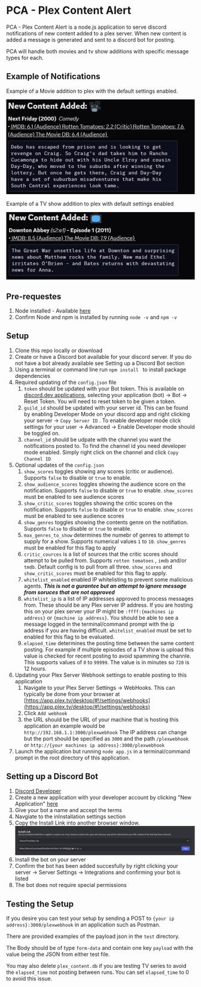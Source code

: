 # PCA - Plex Content Alert
PCA - Plex Content Alert is a node.js application to serve discord notifications of new content added to a plex server. When new content is added a message is generated and sent to a discord bot for posting. 

PCA will handle both movies and tv show additions with specific message types for each. 

## Example of Notifications

Example of a Movie addition to plex with the default settings enabled.

<img src='.\Readme\Alert-Example.png' alt='Next Friday Movie addition'>

Example of a TV show addition to plex with default settings enabled

<img src='.\ReadMe\Alert-Tv-Example.png' alt='Downton Abbey S2:E1 addition'>

## Pre-requestes 
1. Node installed - Available [here](https://nodejs.org/en/download)
2. Confirm Node and npm is installed by running ``` node -v ``` and ``` npm -v ``` 


## Setup

1. Clone this repo locally or download
2. Create or have a Discord bot available for your discord server. If you do not have a bot already available see Setting up a Discord Bot section
3. Using a terminal or command line run ```npm install ``` to install package dependencies 
4. Required updating of the ```config.json``` file
    1. ```token``` should be updated with your Bot token. This is available on [discord.dev applications](https://discord.com/developers/applications), selecting your application (bot) -> Bot -> Reset Token. You will need to reset token to be given a token.
    2. ```guild_id``` should be updated with your server id. This can be found by enabling Developer Mode on your discord app and right clicking your server -> ``` Copy Server ID ``` . To enable developer mode click settings for your user -> Advanced -> Enable Developer mode should be toggled on. 
    3. ```channel_id``` should be udpate with the channel you want the notifications posted to. To find the channel id you need developer mode enabled. Simply right click on the channel and click ```Copy Channel ID```
5. Optional updates of the ```config.json```
    1. ```show_scores``` toggles showing any scores (critic or audience). Supports ```false``` to disable or ```true``` to enable.
    2. ```show_audience_scores``` toggles showing the audience score on the notification. Supports ```false``` to disable or ```true``` to enable. ```show_scores``` must be enabled to see audience scores
    3. ```show_critic_scores``` toggles showing the critic scores on the notification. Supports ```false``` to disable or ```true``` to enable. ```show_scores``` must be enabled to see audience scores
    4. ```show_genres``` toggles showing the contents genre on the notifiation. Supports ```false``` to disable or ```true``` to enable.
    5. ```max_genres_to_show``` determines the numebr of genres to attempt to supply for a show. Supports numerical values ```1``` to ```10```. ```show_genres``` must be enabled for this flag to apply 
    6. ```critic_cources``` is a list of sources that the critic scores should attempt to be pulled from. Supports ```rotten tomatoes``` , ```imdb``` and/or ```tmdb```. Default config is to pull from all three. ```show_scores``` and ```show_critic_scores``` must be enabled for this flag to apply. 
    7. ```whitelist_enabled``` enabled IP whitelisting to prevent some malicious agents. ***This is not a gurantee but an attempt to ignore message from soruces that are not approved*** 
    8. ```whitelist_ip``` is a list of IP addresses approved to process messages from. These should be any Plex server IP address. If you are hosting this on your plex server your IP might be ```:ffff:{machines ip address}``` or ```{machine ip address}```. You should be able to see a message logged in the terminal/command prompt with the ip address if you are having difficult. ```whitelist_enabled``` must be set to enabled for this flag to be evaluated. 
    9. ```elapsed_time``` determines the posting time between the same content posting. For example if multiple episodes of a TV show is upload this value is checked for recent posting to avoid spamming the channle. This supports values of ```0``` to ```99999```. The value is in minutes so ```720``` is 12 hours.  
6. Updating your Plex Server Webhook settings to enable posting to this application
    1. Navigate to your Plex Server Settings -> WebHooks. This can typically be done from your browser at [https://app.plex.tv/desktop/#!/settings/webhooks](https://app.plex.tv/desktop/#!/settings/webhooks)
    2. Click ```Add webhook``` 
    3. the URL should be the URL of your machine that is hosting this application an example would be ```http://192.168.1.1:3000/plexwebhook``` The IP address can change but the port should be specified as ```3000``` and the path ```/plexwebhook``` or ```http://{your machines ip address}:3000/plexwebhook```
7. Launch the application but running ```node app.js``` in a terminal/command prompt in the root directory of this application. 



## Setting up a Discord Bot

1.  [Discord Developer](https://discord.dev)
2. Create a new application with your developer account by clicking  "New Application" [here](https://discord.com/developers/applications) 
3. Give your bot a name and accept the terms
4. Navgiate to the inInstallation settings section
5. Copy the Install Link into another browser window.  <img src='./Readme/Install-Link-Example.png'>
6. Install the bot on your server
7. Confirm the bot has been added succesfully by right clicking your server -> Server Settings -> Integrations and confirming your bot is listed
8. The bot does not require special permissions


## Testing the Setup
If you desire you can test your setup by sending a POST to ```{your ip address}:3000/plexwebhook``` in an application such as Postman. 

There are provided examples of the payload json in the ```test``` directory. 

The Body should be of type ```form-data``` and contain one key ```payload``` with the value being the JSON from either test file. 

You may also delete ```plex_content.db``` if you are testing TV series to avoid the ```elapsed_time``` not posting between runs. You can set ```elapsed_time``` to 0 to avoid this issue. 






